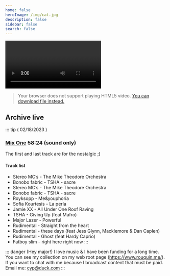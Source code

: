 ```yaml
---
home: false
heroImage: /img/cat.jpg
description: false
sidebar: false
search: false
---
```


<video id="video" autoplay="true" controls="controls">
<source type="video/webm" src="https://live.rouquin.me:8888/hls/live_883158378_G7hEwywoc201aCskN8ZKD2KDHHQ3Yd.m3u8" />
Your browser does not support HTML5 streaming!
</video>

> Your browser does not support playing HTML5 video. 
> [You can download file instead.](https://live.rouquin.me:8888/hls/live_883158378_G7hEwywoc201aCskN8ZKD2KDHHQ3Yd.m3u8)

## Archive live

::: tip ( 02/18/2023 )
###  [Mix One](/archives/Mix_One-cyp-02182023.mp3) 58:24 (sound only)

The first and last track are for the nostalgic ;)

#### Track list

- Stereo MC’s - The Mike Theodore Orchestra
- Bonobo fabric - TSHA - sacre
- Stereo MC’s - The Mike Theodore Orchestra
- Bonobo fabric - TSHA - sacre
- Royksopp - Me&youphoria
- Sofia Kourtesis - La perla
- Jamie XX - All Under One Roof Raving
- TSHA - Giving Up (feat Mafro)
- Major Lazer - Powerful 
- Rudimental - Straight from the heart
- Rudimental - these days (feat Jess Glynn, Macklemore & Dan Caplen)
- Rudimental - Ghost (feat Hardy Caprio)
- Fatboy slim - right here right now
:::

::: danger (Hey major!)
I love music & I have been funding for a long time. 
You can see my collection on my web root page (https://www.rouquin.me/). 
If you want to chat with me because I broadcast content that must be paid. Email me: cyp@duck.com
:::
